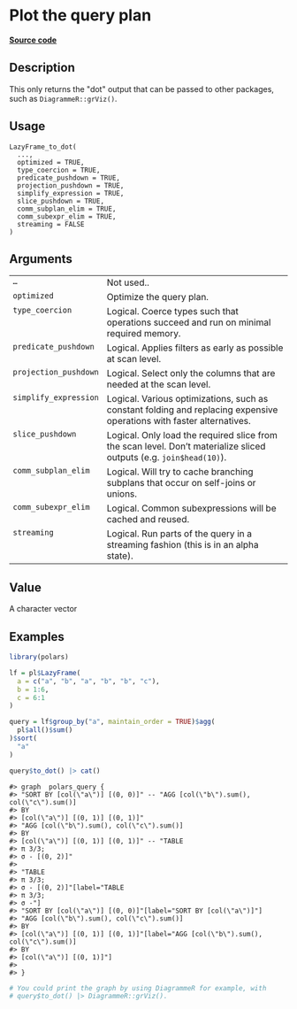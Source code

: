 

# Plot the query plan

[**Source code**](https://github.com/pola-rs/r-polars/tree/main/R/lazyframe__lazy.R#L2022)

## Description

This only returns the "dot" output that can be passed to other packages,
such as <code>DiagrammeR::grViz()</code>.

## Usage

<pre><code class='language-R'>LazyFrame_to_dot(
  ...,
  optimized = TRUE,
  type_coercion = TRUE,
  predicate_pushdown = TRUE,
  projection_pushdown = TRUE,
  simplify_expression = TRUE,
  slice_pushdown = TRUE,
  comm_subplan_elim = TRUE,
  comm_subexpr_elim = TRUE,
  streaming = FALSE
)
</code></pre>

## Arguments

<table>
<tr>
<td style="white-space: nowrap; font-family: monospace; vertical-align: top">
<code id="LazyFrame_to_dot_:_...">…</code>
</td>
<td>
Not used..
</td>
</tr>
<tr>
<td style="white-space: nowrap; font-family: monospace; vertical-align: top">
<code id="LazyFrame_to_dot_:_optimized">optimized</code>
</td>
<td>
Optimize the query plan.
</td>
</tr>
<tr>
<td style="white-space: nowrap; font-family: monospace; vertical-align: top">
<code id="LazyFrame_to_dot_:_type_coercion">type_coercion</code>
</td>
<td>
Logical. Coerce types such that operations succeed and run on minimal
required memory.
</td>
</tr>
<tr>
<td style="white-space: nowrap; font-family: monospace; vertical-align: top">
<code id="LazyFrame_to_dot_:_predicate_pushdown">predicate_pushdown</code>
</td>
<td>
Logical. Applies filters as early as possible at scan level.
</td>
</tr>
<tr>
<td style="white-space: nowrap; font-family: monospace; vertical-align: top">
<code id="LazyFrame_to_dot_:_projection_pushdown">projection_pushdown</code>
</td>
<td>
Logical. Select only the columns that are needed at the scan level.
</td>
</tr>
<tr>
<td style="white-space: nowrap; font-family: monospace; vertical-align: top">
<code id="LazyFrame_to_dot_:_simplify_expression">simplify_expression</code>
</td>
<td>
Logical. Various optimizations, such as constant folding and replacing
expensive operations with faster alternatives.
</td>
</tr>
<tr>
<td style="white-space: nowrap; font-family: monospace; vertical-align: top">
<code id="LazyFrame_to_dot_:_slice_pushdown">slice_pushdown</code>
</td>
<td>
Logical. Only load the required slice from the scan level. Don’t
materialize sliced outputs (e.g. <code>join$head(10)</code>).
</td>
</tr>
<tr>
<td style="white-space: nowrap; font-family: monospace; vertical-align: top">
<code id="LazyFrame_to_dot_:_comm_subplan_elim">comm_subplan_elim</code>
</td>
<td>
Logical. Will try to cache branching subplans that occur on self-joins
or unions.
</td>
</tr>
<tr>
<td style="white-space: nowrap; font-family: monospace; vertical-align: top">
<code id="LazyFrame_to_dot_:_comm_subexpr_elim">comm_subexpr_elim</code>
</td>
<td>
Logical. Common subexpressions will be cached and reused.
</td>
</tr>
<tr>
<td style="white-space: nowrap; font-family: monospace; vertical-align: top">
<code id="LazyFrame_to_dot_:_streaming">streaming</code>
</td>
<td>
Logical. Run parts of the query in a streaming fashion (this is in an
alpha state).
</td>
</tr>
</table>

## Value

A character vector

## Examples

``` r
library(polars)

lf = pl$LazyFrame(
  a = c("a", "b", "a", "b", "b", "c"),
  b = 1:6,
  c = 6:1
)

query = lf$group_by("a", maintain_order = TRUE)$agg(
  pl$all()$sum()
)$sort(
  "a"
)

query$to_dot() |> cat()
```

    #> graph  polars_query {
    #> "SORT BY [col(\"a\")] [(0, 0)]" -- "AGG [col(\"b\").sum(), col(\"c\").sum()]
    #> BY
    #> [col(\"a\")] [(0, 1)] [(0, 1)]"
    #> "AGG [col(\"b\").sum(), col(\"c\").sum()]
    #> BY
    #> [col(\"a\")] [(0, 1)] [(0, 1)]" -- "TABLE
    #> π 3/3;
    #> σ - [(0, 2)]"
    #> 
    #> "TABLE
    #> π 3/3;
    #> σ - [(0, 2)]"[label="TABLE
    #> π 3/3;
    #> σ -"]
    #> "SORT BY [col(\"a\")] [(0, 0)]"[label="SORT BY [col(\"a\")]"]
    #> "AGG [col(\"b\").sum(), col(\"c\").sum()]
    #> BY
    #> [col(\"a\")] [(0, 1)] [(0, 1)]"[label="AGG [col(\"b\").sum(), col(\"c\").sum()]
    #> BY
    #> [col(\"a\")] [(0, 1)]"]
    #> 
    #> }

``` r
# You could print the graph by using DiagrammeR for example, with
# query$to_dot() |> DiagrammeR::grViz().
```
